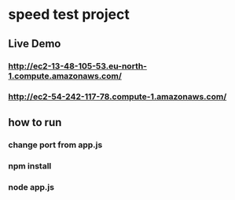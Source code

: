 # speed test project

## Live Demo
### http://ec2-13-48-105-53.eu-north-1.compute.amazonaws.com/
### http://ec2-54-242-117-78.compute-1.amazonaws.com/

## how to run 

### change port from app.js
### npm install
### node app.js
